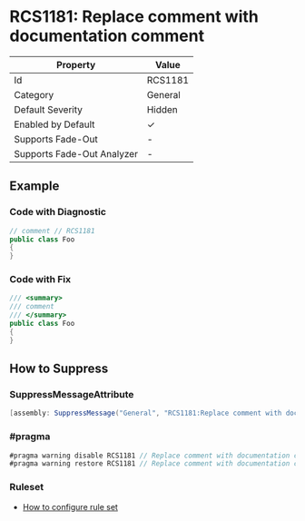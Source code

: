 # RCS1181: Replace comment with documentation comment

| Property                    | Value    |
| --------------------------- | -------- |
| Id                          | RCS1181  |
| Category                    | General  |
| Default Severity            | Hidden   |
| Enabled by Default          | &#x2713; |
| Supports Fade\-Out          | -        |
| Supports Fade\-Out Analyzer | -        |

## Example

### Code with Diagnostic

```csharp
// comment // RCS1181
public class Foo
{
}
```

### Code with Fix

```csharp
/// <summary>
/// comment
/// </summary>
public class Foo
{
}
```

## How to Suppress

### SuppressMessageAttribute

```csharp
[assembly: SuppressMessage("General", "RCS1181:Replace comment with documentation comment.", Justification = "<Pending>")]
```

### \#pragma

```csharp
#pragma warning disable RCS1181 // Replace comment with documentation comment.
#pragma warning restore RCS1181 // Replace comment with documentation comment.
```

### Ruleset

* [How to configure rule set](../HowToConfigureAnalyzers.md)
